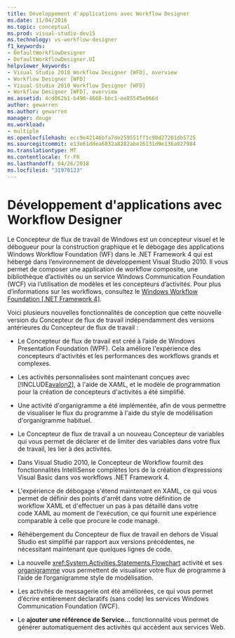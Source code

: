```yaml
---
title: Développement d'applications avec Workflow Designer
ms.date: 11/04/2016
ms.topic: conceptual
ms.prod: visual-studio-dev15
ms.technology: vs-workflow-designer
f1_keywords:
- DefaultWorkflowDesigner
- DefaultWorkflowDesigner.UI
helpviewer_keywords:
- Visual Studio 2010 Workflow Designer [WFD], overview
- Workflow Designer [WFD]
- Visual Studio 2010 Workflow Designer [WFD]
- Workflow Designer [WFD], overview
ms.assetid: 4cd062b1-b496-4668-bbc1-ee85545e066d
author: gewarren
ms.author: gewarren
manager: douge
ms.workload:
- multiple
ms.openlocfilehash: ecc9e42146bfa7de259551ff1c90d27201db5725
ms.sourcegitcommit: e13e61ddea6032a8282abe16131d9e136a927984
ms.translationtype: MT
ms.contentlocale: fr-FR
ms.lasthandoff: 04/26/2018
ms.locfileid: "31970123"
---
```

# <a name="developing-applications-with-the-workflow-designer"></a>Développement d'applications avec Workflow Designer

Le Concepteur de flux de travail de Windows est un concepteur visuel et le débogueur pour la construction graphique et le débogage des applications Windows Workflow Foundation (WF) dans le .NET Framework 4 qui est hébergé dans l’environnement de développement Visual Studio 2010. Il vous permet de composer une application de workflow composite, une bibliothèque d’activités ou un service Windows Communication Foundation (WCF) via l’utilisation de modèles et les concepteurs d’activités. Pour plus d’informations sur les workflows, consultez le [Windows Workflow Foundation &#91;.NET Framework 4&#93;](http://msdn.microsoft.com/Library/9a23ea6b-d600-483e-89cd-8889cfec5f66).

 Voici plusieurs nouvelles fonctionnalités de conception que cette nouvelle version du Concepteur de flux de travail indépendamment des versions antérieures du Concepteur de flux de travail :

-   Le Concepteur de flux de travail est créé à l’aide de Windows Presentation Foundation (WPF). Cela améliore l'expérience des concepteurs d'activités et les performances des workflows grands et complexes.

-   Les activités personnalisées sont maintenant conçues avec [!INCLUDE[avalon2](../workflow-designer/includes/avalon2_md.md)], à l'aide de XAML, et le modèle de programmation pour la création de concepteurs d'activités a été simplifié.

-   Une activité d'organigramme a été implémentée, afin de vous permettre de visualiser le flux du programme à l'aide du style de modélisation d'organigramme habituel.

-   Le Concepteur de flux de travail a un nouveau Concepteur de variables qui vous permet de déclarer et de limiter des variables dans votre flux de travail, les lier à des activités.

-   Dans Visual Studio 2010, le Concepteur de Workflow fournit des fonctionnalités IntelliSense complètes lors de la création d’expressions Visual Basic dans vos workflows .NET Framework 4.

-   L'expérience de débogage s'étend maintenant en XAML, ce qui vous permet de définir des points d'arrêt dans votre définition de workflow XAML et d'effectuer un pas à pas détaillé dans votre code XAML au moment de l'exécution, ce qui fournit une expérience comparable à celle que procure le code managé.

-   Réhébergement du Concepteur de flux de travail en dehors de Visual Studio est simplifié par rapport aux versions précédentes, ne nécessitant maintenant que quelques lignes de code.

-   La nouvelle <xref:System.Activities.Statements.Flowchart> activité et ses [organigramme](../workflow-designer/flowchart-activity-designer.md) vous permettent de visualiser votre flux de programme à l’aide de l’organigramme style de modélisation.

-   Les activités de messagerie ont été améliorées, ce qui vous permet d’écrire entièrement déclaratifs (sans code) les services Windows Communication Foundation (WCF).

-   Le **ajouter une référence de Service...**  fonctionnalité vous permet de générer automatiquement des activités qui accèdent aux services Web.